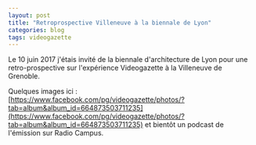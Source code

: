 ```yaml
---
layout: post
title: "Retroprospective Villeneuve à la biennale de Lyon"
categories: blog
tags: videogazette
---
```


Le 10 juin 2017 j'étais invité de la biennale d'architecture de Lyon pour une retro-prospective sur l'expérience Videogazette à la Villeneuve de Grenoble.

Quelques images ici : [https://www.facebook.com/pg/videogazette/photos/?tab=album&album_id=664873503711235](https://www.facebook.com/pg/videogazette/photos/?tab=album&album_id=664873503711235) et bientôt un podcast de l'émission sur Radio Campus.
